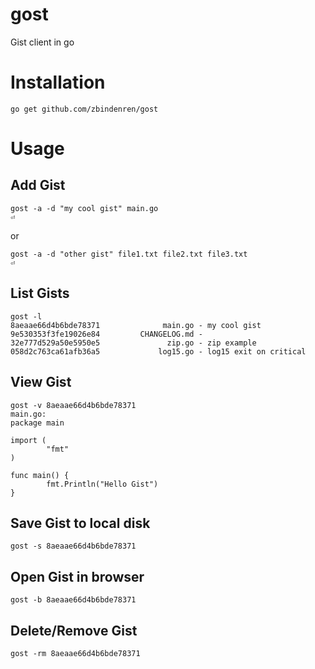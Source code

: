 # gost
Gist client in go

# Installation
```
go get github.com/zbindenren/gost
```

# Usage

## Add Gist
```
gost -a -d "my cool gist" main.go                                                                                                                  ⏎
```
or
```
gost -a -d "other gist" file1.txt file2.txt file3.txt                                                                                                                 ⏎
```
## List Gists
```
gost -l
8aeaae66d4b6bde78371              main.go - my cool gist
9e530353f3fe19026e84         CHANGELOG.md -
32e777d529a50e5950e5               zip.go - zip example
058d2c763ca61afb36a5             log15.go - log15 exit on critical
```
## View Gist
```
gost -v 8aeaae66d4b6bde78371
main.go:
package main

import (
        "fmt"
)

func main() {
        fmt.Println("Hello Gist")
}
```

## Save Gist to local disk
```
gost -s 8aeaae66d4b6bde78371
```

## Open Gist in browser
```
gost -b 8aeaae66d4b6bde78371
```

## Delete/Remove Gist
```
gost -rm 8aeaae66d4b6bde78371
```
